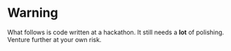 # Warning
What follows is code written at a hackathon. It still needs a **lot** of polishing. Venture further at your own risk.
